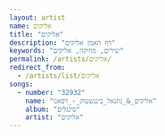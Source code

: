 ```yaml
---
layout: artist
name: אליקים
title: "אליקים"
description: "דף האמן אליקים"
keywords: "שירים, מוזיקה, אליקים"
permalink: /artists/אליקים/
redirect_from:
  - /artists/list/אליקים
songs:
  - number: "32932"
    name: "אליקים_&_נתנאל_ביננשטוק_-_רפאנו"
    album: "סינגלים"
    artist: "אליקים"
---
```

